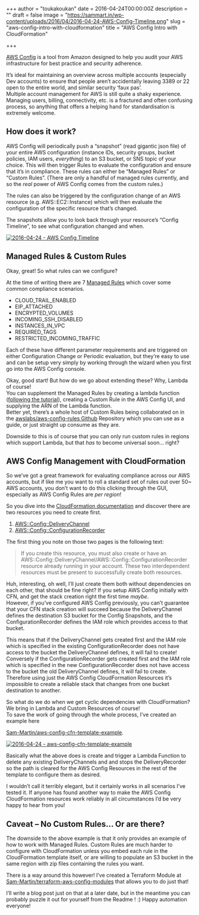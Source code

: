 +++
author = "toukakoukan"
date = 2016-04-24T00:00:00Z
description = ""
draft = false
image = "https://sammart.in/wp-content/uploads/2016/04/2016-04-24-AWS-Config-Timeline.png"
slug = "aws-config-intro-with-cloudformation"
title = "AWS Config Intro with CloudFormation"

+++

[AWS Config](https://aws.amazon.com/config/) is a tool from Amazon designed to help you audit your AWS infrastructure for best practice and security adherence.

It’s ideal for maintaining an overview across multiple accounts (especially Dev accounts) to ensure that people aren’t accidentally leaving 3389 or 22 open to the entire world, and similar security ‘faux pas’.  
 Multiple account management for AWS is still quite a shaky experience. Managing users, billing, connectivity, etc. is a fractured and often confusing process, so anything that offers a helping hand for standardisation is extremely welcome.


## How does it work?

AWS Config will periodically push a “snapshot” (read gigantic json file) of your entire AWS configuration (instance IDs, security groups, bucket policies, IAM users, *everything*) to an S3 bucket, or SNS topic of your choice. This will then trigger Rules to evaluate the configuration and ensure that it’s in compliance. These rules can either be “Managed Rules” or “Custom Rules”. (There are only a handful of managed rules currently, and so the *real* power of AWS Config comes from the custom rules.)

The rules can also be triggered by the configuration change of an AWS resource (e.g. AWS::EC2::Instance) which will then evaluate the configuration of the specific resource that’s changed.

The snapshots allow you to look back through your resource’s “Config Timeline”, to see what configuration changed and when.

[![2016-04-24 - AWS Config Timeline](/wp-content/uploads/2016/04/2016-04-24-AWS-Config-Timeline-1024x438.png)](/wp-content/uploads/2016/04/2016-04-24-AWS-Config-Timeline.png)


## Managed Rules & Custom Rules

Okay, great! So what rules can we configure?

At the time of writing there are 7 [Managed Rules](http://docs.aws.amazon.com/config/latest/developerguide/evaluate-config_use-managed-rules.html) which cover some common compliance scenarios.

- CLOUD_TRAIL\_ENABLED
- EIP_ATTACHED
- ENCRYPTED_VOLUMES
- INCOMING\_SSH_DISABLED
- INSTANCES\_IN_VPC
- REQUIRED_TAGS
- RESTRICTED\_INCOMING_TRAFFIC

Each of these have different parameter requirements and are triggered on either Configuration Change or Periodic evaluation, but they’re easy to use and can be setup very simply by working through the wizard when you first go into the AWS Config console.

Okay, good start! But how do we go about extending these? Why, Lambda of course!  
 You can supplement the Managed Rules by creating a lambda function ([following the tutorial](http://docs.aws.amazon.com/config/latest/developerguide/evaluate-config_develop-rules_nodejs.html)), creating a Custom Rule in the AWS Config UI, and supplying the ARN of the Lambda function.  
 Better yet, there’s a whole host of Custom Rules being collaborated on in the [awslabs/aws-config-rules Github](https://github.com/awslabs/aws-config-rules/) Repository which you can use as a guide, or just straight up consume as they are.

Downside to this is of course that you can only run custom rules in regions which support Lambda, but that *has* to become universal soon… right?


## AWS Config Management with CloudFormation

So we’ve got a great framework for evaluating compliance across our AWS accounts, but if like me you want to roll a standard set of rules out over 50~ AWS accounts, you don’t want to do this clicking through the GUI, especially as AWS Config Rules are *per region*!

So you dive into the [CloudFormation documentation](http://docs.aws.amazon.com/AWSCloudFormation/latest/UserGuide/) and discover there are two resources you need to create first.

1. [AWS::Config::DeliveryChannel](http://docs.aws.amazon.com/AWSCloudFormation/latest/UserGuide/aws-resource-config-deliverychannel.html)
2. [AWS::Config::ConfigurationRecorder](http://docs.aws.amazon.com/AWSCloudFormation/latest/UserGuide/aws-resource-config-configurationrecorder.html)

The first thing you note on those two pages is the following text:

> If you create this resource, you must also create or have an AWS::Config::DeliveryChannel/AWS::Config::ConfigurationRecorder resource already running in your account. These two interdependent resources must be present to successfully create both resources.

Huh, interesting, oh well, I’ll just create them both without dependencies on each other, that should be fine right? If you setup AWS Config initially with CFN, and get the stack creation right the first time *maybe*.  
 However, if you’ve configured AWS Config previously, you can’t guarantee that your CFN stack creation will succeed because the DeliveryChannel defines the destination S3 bucket for the Config Snapshots, and the ConfigurationRecorder defines the IAM role which provides access to that bucket.

This means that if the DeliveryChannel gets created first and the IAM role which is specified in the existing ConfigurationRecorder does not have access to the bucket the DeliveryChannel defines, it will fail to create!  
 Conversely if the ConfigurationRecorder gets created first and the IAM role which is specified in the new ConfigurationRecorder does not have access to the bucket the old DeliveryChannel defines, it will fail to create.  
 Therefore using just the AWS Config CloudFormation Resources it’s impossible to create a reliable stack that changes from one bucket destination to another.

So what do we do when we get cyclic dependencies with CloudFormation? We bring in Lambda and Custom Resources of course!  
 To save the work of going through the whole process, I’ve created an example here

[Sam-Martin/aws-config-cfn-template-example](https://github.com/Sam-Martin/aws-config-cfn-template-example/blob/master/AWS%20Config%20Base.template).

[![2016-04-24 - aws-config-cfn-template-example](/wp-content/uploads/2016/04/2016-04-24-aws-config-cfn-template-example-1-1024x887.png)](/wp-content/uploads/2016/04/2016-04-24-aws-config-cfn-template-example-1.png)

Basically what the above does is create and trigger a Lambda Function to delete any existing DeliveryChannels and and stops the DeliveryRecorder so the path is cleared for the AWS Config Resources in the rest of the template to configure them as desired.

I wouldn’t call it terribly elegant, but it certainly works in all scenarios I’ve tested it. If anyone has found another way to make the AWS Config CloudFormation resources work reliably in all circumstances I’d be very happy to hear from you!


## Caveat – No Custom Rules… Or are there?

The downside to the above example is that it only provides an example of how to work with Managed Rules. Custom Rules are much harder to configure with CloudFormation unless you embed each rule in the CloudFormation template itself, or are willing to populate an S3 bucket in the same region with zip files containing the rules you want.

There is a way around this however! I’ve created a Terraform Module at [Sam-Martin/terraform-aws-config-modules](https://github.com/Sam-Martin/terraform-aws-config-module) that allows you to do just that!

I’ll write a blog post just on that at a later date, but in the meantime you can probably puzzle it out for yourself from the Readme ! :)
Happy automation everyone!

